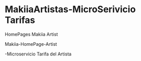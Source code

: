 # MakiiaArtistas-MicroSerivicio Tarifas
HomePages Makiia Artist

Makiia-HomePage-Artist

-Microservicio Tarifa del Artista
	

